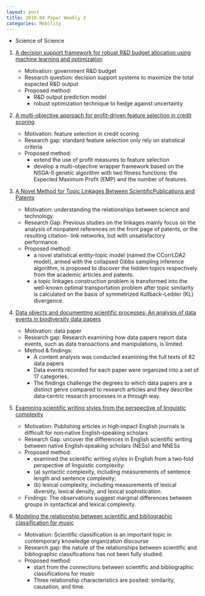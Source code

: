 ```yaml
---
layout: post
title: 2019.04 Paper Weekly 3
categories: Mobility
---
```



- Science of Science

1. [A decision support framework for robust R&D budget allocation using machine learning and optimization](https://www.sciencedirect.com/science/article/pii/S0167923619300569)

    - Motivation: government R&D budget
    - Research question: decision support systems to maximize the total expected R&D output
    - Proposed method:
        - R&D output prediction model
        - robust optimization technique to hedge against uncertainty

2. [A multi-objective approach for profit-driven feature selection in credit scoring](https://www.sciencedirect.com/science/article/pii/S0167923619300570)

    - Motivation: feature selection in credit scoring
    - Research gap: standard feature selection only rely on statistical criteria
    - Proposed method:
        - extend the use of profit measures to feature selection 
        - develop a multi-objective wrapper framework based on the NSGA-II genetic algorithm with two fitness functions: the Expected Maximum Profit (EMP) and the number of features. 

3. [A Novel Method for Topic Linkages Between ScientificPublications and Patents](https://onlinelibrary.wiley.com/doi/full/10.1002/asi.24175)

    - Motivation: understanding the relationships between science and technology.
    - Research Gap: Previous studies on the linkages mainly focus on the analysis of nonpatent references on the front page of patents, or the resulting citation- link networks, but with unsatisfactory performance.
    - Proposed method:
        - a novel statistical entity-topic model (named the CCorrLDA2 model), armed with the collapsed Gibbs sampling inference algorithm, is proposed to discover the hidden topics respectively from the academic articles and patents.
        - a topic linkages construction problem is transformed into the well-known optimal transportation problem after topic similarity is calculated on the basis of symmetrized Kullback–Leibler (KL) divergence.

4. [Data objects and documenting scientific processes: An analysis of data events in biodiversity data papers](https://onlinelibrary.wiley.com/doi/full/10.1002/asi.24226)

    - Motivation: data paper
    - Research gap: Research examining how data papers report data events, such as data transactions and manipulations, is limited.
    - Method & findings: 
        - A content analysis was conducted examining the full texts of 82 data papers
        - Data events recorded for each paper were organized into a set of 17 categories.
        - The findings challenge the degrees to which data papers are a distinct genre compared to research articles and they describe data‐centric research processes in a through way.

5. [Examining scientific writing styles from the perspective of linguistic complexity](https://onlinelibrary.wiley.com/doi/10.1002/asi.24126)

    - Motivation: Publishing articles in high‐impact English journals is difficult for non‐native English‐speaking scholars
    - Research Gap: uncover the differences in English scientific writing between native English‐speaking scholars (NESs) and NNESs
    - Proposed method:
        - examined the scientific writing styles in English from a two‐fold perspective of linguistic complexity: 
        - (a) syntactic complexity, including measurements of sentence length and sentence complexity; 
        - (b) lexical complexity, including measurements of lexical diversity, lexical density, and lexical sophistication. 
    - Findings: The observations suggest marginal differences between groups in syntactical and lexical complexity.

6. [Modeling the relationship between scientific and bibliographic classification for music](https://onlinelibrary.wiley.com/doi/10.1002/asi.24120)

    - Motivation: Scientific classification is an important topic in contemporary knowledge organization discourse
    - Research gap: the nature of the relationships between scientific and bibliographic classifications has not been fully studied. 
    - Proposed method:
        - start from the connections between scientific and bibliographic classifications for music
        - Three relationship characteristics are posited: similarity, causation, and time.
